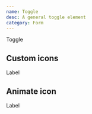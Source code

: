 ```yaml
---
name: Toggle
desc: A general toggle element
category: Form
---
```


<core-knobs src="./components.json" name="core-toggle">
<core-toggle>Toggle</core-toggle>
</core-knobs>

## Custom icons

<core-knobs hideTabs src="./components.json" name="core-toggle">
<core-toggle>
  <i slot="on" style="--ggs: 0.8;" class="gg-sun"></i>
  Label
  <i slot="off" style="--ggs: 0.8;" class="gg-moon"></i>
</core-toggle>
</core-knobs>

## Animate icon

<core-knobs hideTabs src="./components.json" name="core-toggle">
<style>
  .toggle-animation [slot="on"] {
    opacity: 0;
    transition: all 0.5s ease;
    transform: rotate(-45deg);
  }
  .toggle-animation[checked] [slot="on"] {
    opacity: 1;
    visibility: visible;
    transform: rotate(0deg);
  }
</style>
<core-toggle class="toggle-animation">
  <i slot="on" class="gg-check"></i>
  Label
</core-toggle>
</core-knobs>
